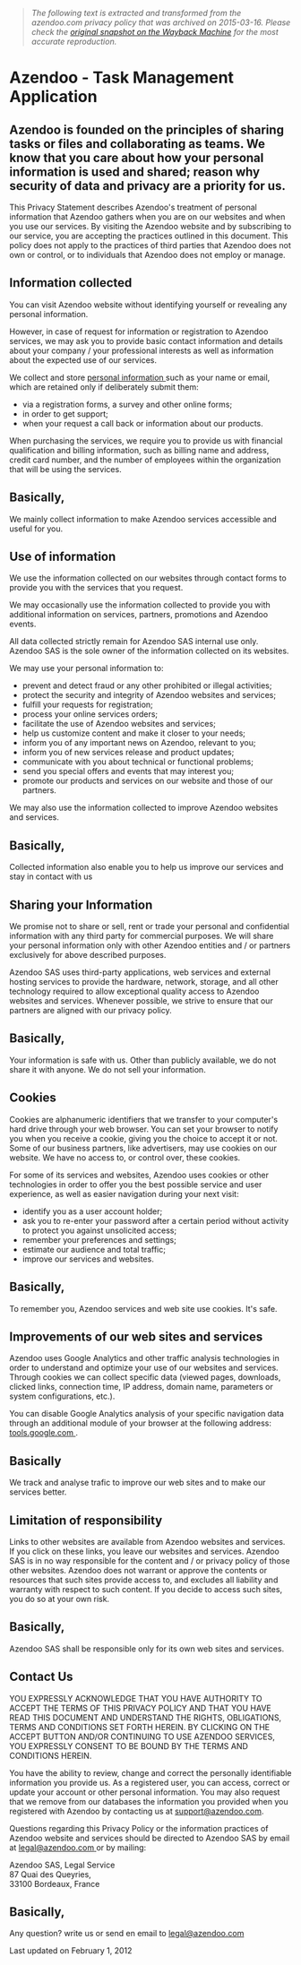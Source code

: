> *The following text is extracted and transformed from the azendoo.com privacy policy that was archived on 2015-03-16. Please check the [original snapshot on the Wayback Machine](https://web.archive.org/web/20150316183004id_/https%3A//www.azendoo.com/privacy) for the most accurate reproduction.*

# Azendoo - Task Management Application

## Azendoo is founded on the principles of sharing tasks or files and collaborating as teams. We know that you care about how your personal information is used and shared; reason why security of data and privacy are a priority for us.

This Privacy Statement describes Azendoo's treatment of personal information that Azendoo gathers when you are on our websites and when you use our services. By visiting the Azendoo website and by subscribing to our service, you are accepting the practices outlined in this document. This policy does not apply to the practices of third parties that Azendoo does not own or control, or to individuals that Azendoo does not employ or manage.

## Information collected

You can visit Azendoo website without identifying yourself or revealing any personal information. 

However, in case of request for information or registration to Azendoo services, we may ask you to provide basic contact information and details about your company / your professional interests as well as information about the expected use of our services. 

We collect and store [ personal information ](https://web.archive.org/terms) such as your name or email, which are retained only if deliberately submit them: 

  * via a registration forms, a survey and other online forms; 
  * in order to get support; 
  * when your request a call back or information about our products. 



When purchasing the services, we require you to provide us with financial qualification and billing information, such as billing name and address, credit card number, and the number of employees within the organization that will be using the services.

## Basically,

We mainly collect information to make Azendoo services accessible and useful for you.

## Use of information

We use the information collected on our websites through contact forms to provide you with the services that you request. 

We may occasionally use the information collected to provide you with additional information on services, partners, promotions and Azendoo events. 

All data collected strictly remain for Azendoo SAS internal use only. Azendoo SAS is the sole owner of the information collected on its websites. 

We may use your personal information to: 
  * prevent and detect fraud or any other prohibited or illegal activities; 
  * protect the security and integrity of Azendoo websites and services; 
  * fulfill your requests for registration; 
  * process your online services orders; 
  * facilitate the use of Azendoo websites and services; 
  * help us customize content and make it closer to your needs; 
  * inform you of any important news on Azendoo, relevant to you; 
  * inform you of new services release and product updates; 
  * communicate with you about technical or functional problems; 
  * send you special offers and events that may interest you; 
  * promote our products and services on our website and those of our partners. 



We may also use the information collected to improve Azendoo websites and services.

## Basically,

Collected information also enable you to help us improve our services and stay in contact with us

## Sharing your Information

We promise not to share or sell, rent or trade your personal and confidential information with any third party for commercial purposes. We will share your personal information only with other Azendoo entities and / or partners exclusively for above described purposes. 

Azendoo SAS uses third-party applications, web services and external hosting services to provide the hardware, network, storage, and all other technology required to allow exceptional quality access to Azendoo websites and services. Whenever possible, we strive to ensure that our partners are aligned with our privacy policy.

## Basically,

Your information is safe with us. Other than publicly available, we do not share it with anyone. We do not sell your information.

## Cookies

Cookies are alphanumeric identifiers that we transfer to your computer's hard drive through your web browser. You can set your browser to notify you when you receive a cookie, giving you the choice to accept it or not. Some of our business partners, like advertisers, may use cookies on our website. We have no access to, or control over, these cookies. 

For some of its services and websites, Azendoo uses cookies or other technologies in order to offer you the best possible service and user experience, as well as easier navigation during your next visit: 
  * identify you as a user account holder;
  * ask you to re-enter your password after a certain period without activity to protect you against unsolicited access;
  * remember your preferences and settings;
  * estimate our audience and total traffic;
  * improve our services and websites.



## Basically,

To remember you, Azendoo services and web site use cookies. It's safe.

## Improvements of our web sites and services

Azendoo uses Google Analytics and other traffic analysis technologies in order to understand and optimize your use of our websites and services. Through cookies we can collect specific data (viewed pages, downloads, clicked links, connection time, IP address, domain name, parameters or system configurations, etc.). 

You can disable Google Analytics analysis of your specific navigation data through an additional module of your browser at the following address: [ tools.google.com ](http://tools.google.com/dlpage/gaoptout).

## Basically

We track and analyse trafic to improve our web sites and to make our services better.

## Limitation of responsibility

Links to other websites are available from Azendoo websites and services. If you click on these links, you leave our websites and services. Azendoo SAS is in no way responsible for the content and / or privacy policy of those other websites. Azendoo does not warrant or approve the contents or resources that such sites provide access to, and excludes all liability and warranty with respect to such content. If you decide to access such sites, you do so at your own risk.

## Basically,

Azendoo SAS shall be responsible only for its own web sites and services.

## Contact Us

YOU EXPRESSLY ACKNOWLEDGE THAT YOU HAVE AUTHORITY TO ACCEPT THE TERMS OF THIS PRIVACY POLICY AND THAT YOU HAVE READ THIS DOCUMENT AND UNDERSTAND THE RIGHTS, OBLIGATIONS, TERMS AND CONDITIONS SET FORTH HEREIN. BY CLICKING ON THE ACCEPT BUTTON AND/OR CONTINUING TO USE AZENDOO SERVICES, YOU EXPRESSLY CONSENT TO BE BOUND BY THE TERMS AND CONDITIONS HEREIN. 

You have the ability to review, change and correct the personally identifiable information you provide us. As a registered user, you can access, correct or update your account or other personal information. You may also request that we remove from our databases the information you provided when you registered with Azendoo by contacting us at support@azendoo.com. 

Questions regarding this Privacy Policy or the information practices of Azendoo website and services should be directed to Azendoo SAS by email at [ legal@azendoo.com ](mailto:legal@azendoo.com) or by mailing: 

Azendoo SAS, Legal Service   
87 Quai des Queyries,   
33100 Bordeaux, France

## Basically,

Any question? write us or send en email to legal@azendoo.com

Last updated on February 1, 2012
